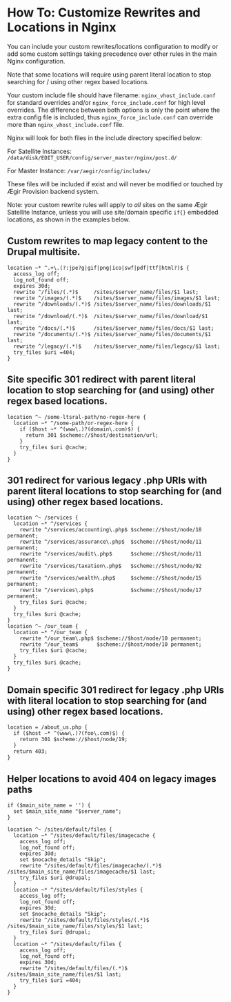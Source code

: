 # How To: Customize Rewrites and Locations in Nginx

You can include your custom rewrites/locations configuration to modify or add some custom settings taking precedence over other rules in the main Nginx configuration.

Note that some locations will require using parent literal location to stop searching for / using other regex based locations.

Your custom include file should have filename: `nginx_vhost_include.conf` for standard overrides and/or `nginx_force_include.conf` for high level overrides. The difference between both options is only the point where the extra config file is included, thus `nginx_force_include.conf` can override more than `nginx_vhost_include.conf` file.

Nginx will look for both files in the include directory specified below:

For Satellite Instances: `/data/disk/EDIT_USER/config/server_master/nginx/post.d/`

For Master Instance: `/var/aegir/config/includes/`

These files will be included if exist and will never be modified or touched by Ægir Provision backend system.

Note: your custom rewrite rules will apply to *all* sites on the same Ægir Satellite Instance, unless you will use site/domain specific `if{}` embedded locations, as shown in the examples below.

## Custom rewrites to map legacy content to the Drupal multisite.

```nginx
location ~* ^.+\.(?:jpe?g|gif|png|ico|swf|pdf|ttf|html?)$ {
  access_log off;
  log_not_found off;
  expires 30d;
  rewrite ^/files/(.*)$     /sites/$server_name/files/$1 last;
  rewrite ^/images/(.*)$    /sites/$server_name/files/images/$1 last;
  rewrite ^/downloads/(.*)$ /sites/$server_name/files/downloads/$1 last;
  rewrite ^/download/(.*)$  /sites/$server_name/files/download/$1 last;
  rewrite ^/docs/(.*)$      /sites/$server_name/files/docs/$1 last;
  rewrite ^/documents/(.*)$ /sites/$server_name/files/documents/$1 last;
  rewrite ^/legacy/(.*)$    /sites/$server_name/files/legacy/$1 last;
  try_files $uri =404;
}
```

## Site specific 301 redirect with parent literal location to stop searching for (and using) other regex based locations.

```nginx
location ^~ /some-ltsral-path/no-regex-here {
  location ~* ^/some-path/or-regex-here {
    if ($host ~* ^(www\.)?(domain\.com)$) {
      return 301 $scheme://$host/destination/url;
    }
    try_files $uri @cache;
  }
}
```

## 301 redirect for various legacy .php URIs with parent literal locations to stop searching for (and using) other regex based locations.

```nginx
location ^~ /services {
  location ~* ^/services {
    rewrite ^/services/accounting\.php$ $scheme://$host/node/18 permanent;
    rewrite ^/services/assurance\.php$  $scheme://$host/node/11 permanent;
    rewrite ^/services/audit\.php$      $scheme://$host/node/11 permanent;
    rewrite ^/services/taxation\.php$   $scheme://$host/node/92 permanent;
    rewrite ^/services/wealth\.php$     $scheme://$host/node/15 permanent;
    rewrite ^/services\.php$            $scheme://$host/node/17 permanent;
    try_files $uri @cache;
  }
  try_files $uri @cache;
}
location ^~ /our_team {
  location ~* ^/our_team {
    rewrite ^/our_team\.php$ $scheme://$host/node/10 permanent;
    rewrite ^/our_team$      $scheme://$host/node/10 permanent;
    try_files $uri @cache;
  }
  try_files $uri @cache;
}
```

## Domain specific 301 redirect for legacy .php URIs with literal location to stop searching for (and using) other regex based locations.

```nginx
location = /about_us.php {
  if ($host ~* ^(www\.)?(foo\.com)$) {
    return 301 $scheme://$host/node/19;
  }
  return 403;
}
```

## Helper locations to avoid 404 on legacy images paths

```nginx
if ($main_site_name = '') {
  set $main_site_name "$server_name";
}

location ^~ /sites/default/files {
  location ~* ^/sites/default/files/imagecache {
    access_log off;
    log_not_found off;
    expires 30d;
    set $nocache_details "Skip";
    rewrite ^/sites/default/files/imagecache/(.*)$ /sites/$main_site_name/files/imagecache/$1 last;
    try_files $uri @drupal;
  }
  location ~* ^/sites/default/files/styles {
    access_log off;
    log_not_found off;
    expires 30d;
    set $nocache_details "Skip";
    rewrite ^/sites/default/files/styles/(.*)$ /sites/$main_site_name/files/styles/$1 last;
    try_files $uri @drupal;
  }
  location ~* ^/sites/default/files {
    access_log off;
    log_not_found off;
    expires 30d;
    rewrite ^/sites/default/files/(.*)$ /sites/$main_site_name/files/$1 last;
    try_files $uri =404;
  }
}
```
